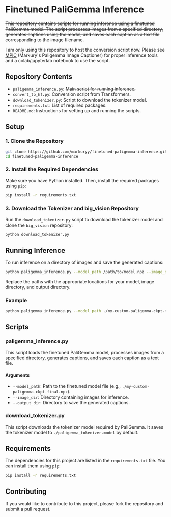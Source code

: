 # Finetuned PaliGemma Inference

~~This repository contains scripts for running inference using a finetuned PaliGemma model. The script processes images from a specified directory, generates captions using the model, and saves each caption as a text file corresponding to the image filename.~~

I am only using this repository to host the conversion script now. Please see [MPIC](https://github.com/markuryy/paligemma-image-captioner) (Markury's Paligemma Image Captioner) for proper inference tools and a colab/jupyterlab notebook to use the script.

## Repository Contents

- `paligemma_inference.py`: ~~Main script for running inference.~~
- `convert_to_hf.py`: Conversion script from Transformers.
- `download_tokenizer.py`: Script to download the tokenizer model.
- `requirements.txt`: List of required packages.
- `README.md`: Instructions for setting up and running the scripts.

## Setup

### 1. Clone the Repository

```bash
git clone https://github.com/markuryy/finetuned-paligemma-inference.git
cd finetuned-paligemma-inference
```

### 2. Install the Required Dependencies

Make sure you have Python installed. Then, install the required packages using `pip`:

```bash
pip install -r requirements.txt
```

### 3. Download the Tokenizer and big_vision Repository

Run the `download_tokenizer.py` script to download the tokenizer model and clone the `big_vision` repository:

```bash
python download_tokenizer.py
```

## Running Inference

To run inference on a directory of images and save the generated captions:

```bash
python paligemma_inference.py --model_path /path/to/model.npz --image_dir /path/to/images --output_dir /path/to/output
```

Replace the paths with the appropriate locations for your model, image directory, and output directory.

### Example

```bash
python paligemma_inference.py --model_path ./my-custom-paligemma-ckpt-final.npz --image_dir ./images --output_dir ./captions
```

## Scripts

### paligemma_inference.py

This script loads the finetuned PaliGemma model, processes images from a specified directory, generates captions, and saves each caption as a text file.

#### Arguments

- `--model_path`: Path to the finetuned model file (e.g., `./my-custom-paligemma-ckpt-final.npz`).
- `--image_dir`: Directory containing images for inference.
- `--output_dir`: Directory to save the generated captions.

### download_tokenizer.py

This script downloads the tokenizer model required by PaliGemma. It saves the tokenizer model to `./paligemma_tokenizer.model` by default.

## Requirements

The dependencies for this project are listed in the `requirements.txt` file. You can install them using `pip`:

```bash
pip install -r requirements.txt
```

## Contributing

If you would like to contribute to this project, please fork the repository and submit a pull request.
